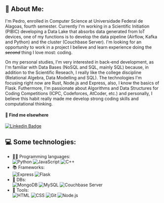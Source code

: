 ## 🙋 About Me:

I'm Pedro, enrolled in Computer Science at Universidade Federal de Alagoas, fourth semester. Currently I'm working in a Scientific Initiation (PIBIC) developing a Data Lake that absorbs data generated from IoT devices, one of my functions is to develop the data pipeline (Airflow, Kafka and Python) and the cluster (Couchbase Server). I'm looking for an opportunity to work in a project I believe and learn experience doing the <s title="loses only to cycling 😄🚴">*second*</s> thing I love most: coding.  

On my personal studies, I'm very interested in back-end development, as I'm familiar with Data Bases (NoSQL and SQL, mainly SQL) because, in addition to the Scientific Reseach, I really like the college discipline (Relational Algebra, Data Modelling and SQL). The technologies I'm focusing right now are Rust, Node.js and Express, also, I know the basics of Flask. Futhermore, I'm passionate about Algorithms and Data Structures for Coding Competitions (ICPC, Codeforces, AtCoder, etc.) and personally, I believe this habit really made me develop strong coding skills and computational thinking.

#### 💬 Find me elsewhere
[![Linkedin Badge](https://img.shields.io/badge/-Linkedin-blue?style=flat-square&logo=Linkedin&logoColor=white&link=https://www.linkedin.com/in/ferreira-pedro/)](https://www.linkedin.com/in/ferreira-pedro/) 


## 💻 Some technologies:  
- 👨‍💻 Programming languages:  
<img src="https://img.shields.io/badge/Python-3776AB?style=for-the-badge&logo=python&logoColor=white" title="Python">  <img src="https://img.shields.io/badge/JavaScript-F7DF1E?style=for-the-badge&logo=javascript&logoColor=white" title="JavaScript">  <img src="https://img.shields.io/badge/C%2B%2B-00599C?style=for-the-badge&logo=c%2B%2B&logoColor=white" title="C++">
- 📚 Frameworks:  
<img src="https://img.shields.io/badge/Express.js-404D59?style=for-the-badge" title="Express"> <img src="https://img.shields.io/badge/Flask-000000?style=for-the-badge&logo=flask&logoColor=white" title="Flask">
- 💾 DBs:  
<img src="https://img.shields.io/badge/MongoDB-4EA94B?style=for-the-badge&logo=mongodb&logoColor=white" title="MongoDB"> <img src="https://img.shields.io/badge/MySQL-005C84?style=for-the-badge&logo=mysql&logoColor=white" title="MySQL"> <img src="https://img.shields.io/badge/Couchbase-EA2328?style=for-the-badge&logo=couchbase&logoColor=white" title="Couchbase Server">
- 🧰 Tools:  
<img src="https://img.shields.io/badge/HTML-239120?style=for-the-badge&logo=html5&logoColor=white" title="HTML"> <img src="https://img.shields.io/badge/CSS-239120?&style=for-the-badge&logo=css3&logoColor=white" title="CSS"> <img src="https://img.shields.io/badge/GIT-E44C30?style=for-the-badge&logo=git&logoColor=white" title="Git"> <img src="https://img.shields.io/badge/Node.js-43853D?style=for-the-badge&logo=node.js&logoColor=white" title="Node.js">


<!--
**pedrovictor48/pedrovictor48** is a ✨ _special_ ✨ repository because its `README.md` (this file) appears on your GitHub profile.

Here are some ideas to get you started:

- 🔭 I’m currently working on ...
- 🌱 I’m currently learning ...
- 👯 I’m looking to collaborate on ...
- 🤔 I’m looking for help with ...
- 💬 Ask me about ...
- 📫 How to reach me: ...
- 😄 Pronouns: ...
- ⚡ Fun fact: ...
-->
